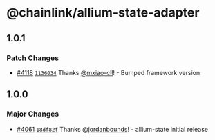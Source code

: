 # @chainlink/allium-state-adapter

## 1.0.1

### Patch Changes

- [#4118](https://github.com/smartcontractkit/external-adapters-js/pull/4118) [`1136034`](https://github.com/smartcontractkit/external-adapters-js/commit/113603435a15a9f760ba1d16c4d70822dc358b75) Thanks [@mxiao-cll](https://github.com/mxiao-cll)! - Bumped framework version

## 1.0.0

### Major Changes

- [#4061](https://github.com/smartcontractkit/external-adapters-js/pull/4061) [`18df82f`](https://github.com/smartcontractkit/external-adapters-js/commit/18df82f34f34e832540e5427cebdc9980361924d) Thanks [@jordanbounds](https://github.com/jordanbounds)! - allium-state initial release
